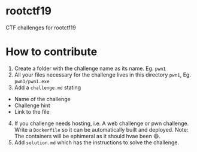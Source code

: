 # rootctf19
CTF challenges for rootctf19

# How to contribute

1. Create a folder with the challenge name as its name. Eg. `pwn1`
2. All your files necessary for the challenge lives in this directory `pwn1`, Eg. `pwn1/pwn1.exe`
3. Add a `challenge.md` stating
  - Name of the challenge
  - Challenge hint
  - Link to the file
4. If you challenge needs hosting, i.e. A web challenge or pwn challenge. Write a `Dockerfile` so it can be automatically built and deployed. Note: The containers will be ephimeral as it should hvae been :smile:.
5. Add `solution.md` which has the instructions to solve the challenge.
